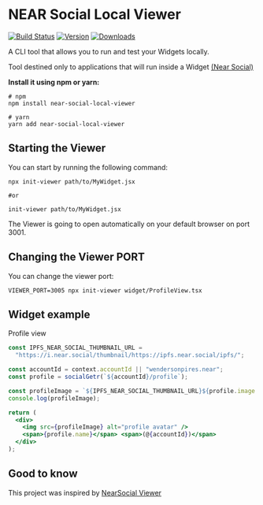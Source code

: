 # NEAR Social Local Viewer

[![Build Status](https://img.shields.io/github/actions/workflow/status/wpdas/near-social-local-viewer/publish.yml?style=for-the-badge&colorB=000000)](https://github.com/wpdas/near-social-local-viewer/actions?query=workflow%3Apublish)
[![Version](https://img.shields.io/npm/v/near-social-local-viewer?style=for-the-badge&colorB=000000)](https://www.npmjs.com/package/near-social-local-viewer)
[![Downloads](https://img.shields.io/npm/dt/near-social-local-viewer.svg?style=for-the-badge&colorB=000000)](https://www.npmjs.com/package/near-social-local-viewer)

A CLI tool that allows you to run and test your Widgets locally.

Tool destined only to applications that will run inside a Widget [(Near Social)](https://alpha.near.org/)

**Install it using npm or yarn:**

```
# npm
npm install near-social-local-viewer

# yarn
yarn add near-social-local-viewer
```

## Starting the Viewer

You can start by running the following command:

```
npx init-viewer path/to/MyWidget.jsx

#or

init-viewer path/to/MyWidget.jsx
```

The Viewer is going to open automatically on your default browser on port 3001.

## Changing the Viewer PORT

You can change the viewer port:

```
VIEWER_PORT=3005 npx init-viewer widget/ProfileView.tsx
```

## Widget example

Profile view

```jsx
const IPFS_NEAR_SOCIAL_THUMBNAIL_URL =
  "https://i.near.social/thumbnail/https://ipfs.near.social/ipfs/";

const accountId = context.accountId || "wendersonpires.near";
const profile = socialGetr(`${accountId}/profile`);

const profileImage = `${IPFS_NEAR_SOCIAL_THUMBNAIL_URL}${profile.image.ipfs_cid}`;
console.log(profileImage);

return (
  <div>
    <img src={profileImage} alt="profile avatar" />
    <span>{profile.name}</span> <span>(@{accountId})</span>
  </div>
);
```

## Good to know

This project was inspired by [NearSocial Viewer](https://github.com/NearSocial/viewer)
